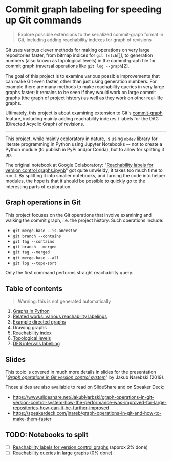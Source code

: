 # Commit graph labeling for speeding up Git commands
> Explore possible extensions to the serialized commit-graph format in Git, including adding reachability indexes for graph of revisions

Git uses various clever methods for making operations on very large
repositories faster, from bitmap indices for `git fetch`[[1][]], to generation
numbers (also known as topological levels) in the commit-graph file for
commit graph traversal operations like `git log --graph`[[2][]].

The goal of this project is to examine various possible improvements that
can make Git even faster, other than just using generation numbers.
For example there are many methods to make reachability queries in very large graphs
faster; it remains to be seen if they would work on large commit graphs
(the graph of project history) as well as they work on other real-life graphs.

Ultimately, this project is about examining extension to Git's [commit-graph][]
feature, including mainly adding reachability indexes / labels
for the DAG (Directed Acyclic Graph) of revisions.

[1]: https://githubengineering.com/counting-objects/ "Counting Objects | The GitHub Blog"
[2]: https://devblogs.microsoft.com/devops/supercharging-the-git-commit-graph-iii-generations/ "Supercharging the Git Commit Graph III: Generations and Graph Algorithms | Azure DevOps Blog"
[commit-graph]: https://git-scm.com/docs/commit-graph

----

This project, while mainly exploratory in nature, is using [`nbdev`][nbdev] library for literate programming in Python using Jupyter Notebooks -- not to create a Python module (to publish in PyPi and/or Conda), but to allow for splitting it up.

The original notebook at Google Colaboratory: "[Reachability labels for version control graphs.ipynb][colab-1]" got quite unwieldy; it takes too much time to run it.  By splitting it into smaller notebooks, and turning the code into helper modules, the hope is that it should be possible to quickly go to the interesting parts of exploration.

[nbdev]: https://nbdev.fast.ai/ "nbdev - Create delightful Python projects using Jupyter Notebooks"
[colab-1]: https://colab.research.google.com/drive/1V-U7_slu5Z3s5iEEMFKhLXtaxSu5xyzg "Reachability labels for version control graphs.ipynb | Colaboratory"

## Graph operations in Git

This project focuses on the Git operations that involve examining and walking the commit graph, i.e. the project history.
Such operations include:

 - `git merge-base --is-ancestor`
 - `git branch --contains`
 - `git tag --contains`
 - `git branch --merged`
 - `git tag --merged`
 - `git merge-base --all`
 - `git log --topo-sort`
 
Only the first command performs straight reachability query.

## Table of contents

> Warning: this is not generated automatically

1. [Graphs in Python](01_tools.ipynb)
2. [Related works: various reachability labelings](02_related.ipynb)
3. [Example directed graphs](03_example_graphs.ipynb)
4. Drawing graphs
5. [Reachability index](05_reachability_index.ipynb)
6. [Topological levels](06_levels.ipynb)
7. [DFS intervals labelling](07_interval_labels.ipynb)

## Slides

This topic is covered in much more details in slides for the presentation "[_Graph operations in Git version control system_][google-drive-slides]" by Jakub Narebski (2019).

Those slides are also available to read on SlideShare and on Speaker Deck:

- <https://www.slideshare.net/JakubNarbski/graph-operations-in-git-version-control-system-how-the-performance-was-improved-for-large-repositories-how-can-it-be-further-improved>
- <https://speakerdeck.com/jnareb/graph-operations-in-git-and-how-to-make-them-faster>

[google-drive-slides]: https://drive.google.com/open?id=1psMBVfcRHcZeJ7AewGpdoymrEfFVdXoK "Graph operations in Git version control system (PDF)"

## TODO: Notebooks to split

- [ ] [Reachability labels for version control graphs](Reachability_labels_for_version_control_graphs.ipynb) (approx 2% done)
- [ ] [Reachability queries in large graphs](Reachability_queries_in_large_graphs.ipynb) (0% done)
